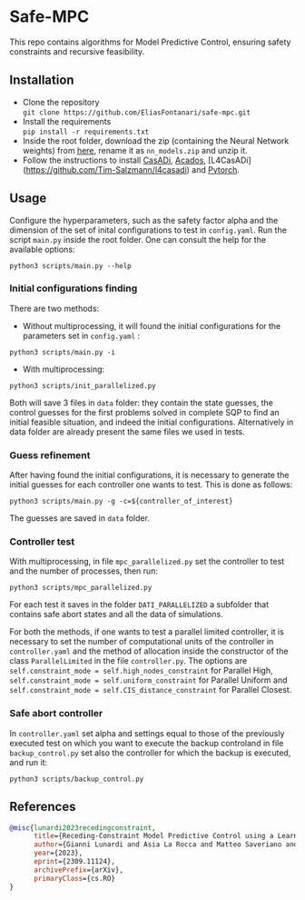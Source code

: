 # Safe-MPC

This repo contains algorithms for Model Predictive Control, ensuring safety constraints and recursive feasibility.

## Installation
- Clone the repository\
`git clone https://github.com/EliasFontanari/safe-mpc.git`
- Install the requirements\
`pip install -r requirements.txt`
- Inside the root folder, download the zip (containing the Neural Network weights) from [here](https://drive.google.com/drive/folders/1RxXyuD6rPAJ7cdMhbY2nh_YfajpJ8Ku-?usp=sharing),
rename it as `nn_models.zip` and unzip it.
- Follow the instructions to install [CasADi](https://web.casadi.org/get/), [Acados](https://docs.acados.org/installation/index.html), [L4CasADi] (https://github.com/Tim-Salzmann/l4casadi) and [Pytorch](https://pytorch.org/get-started/locally/).

## Usage 
Configure the hyperparameters, such as the safety factor alpha and the dimension of the set of inital configurations to test in `config.yaml`.
Run the script `main.py` inside the root folder. One can consult the help for the available options:
```
python3 scripts/main.py --help
```
### Initial configurations finding
There are two methods:
- Without multiprocessing, it will found the initial configurations for the parameters set in `config.yaml` :
```
python3 scripts/main.py -i
```
- With multiprocessing: 
```
python3 scripts/init_parallelized.py
```
Both will save 3 files in `data` folder: they contain the state guesses, the control guesses for the first problems solved in complete SQP to find an initial feasible situation, and indeed the initial configurations.
Alternatively in data folder are already present the same files we used in tests.

### Guess refinement
After having found the initial configurations, it is necessary to generate the initial guesses for each controller one wants to test.
This is done as follows:
```
python3 scripts/main.py -g -c=${controller_of_interest}
```
The guesses are saved in `data` folder.
### Controller test
<!-- There are two methods:
- Without multiprocessing:
```
python3 scripts/main.py --rti -c=${controller_of_interest}
```
Each test executed will generate a folder in `data`. It contains data of simulations. Indeed results and states from which backup control starts are saved in `data`.    -->
With multiprocessing, in file `mpc_parallelized.py` set the controller to test and the number of processes, then run: 
```
python3 scripts/mpc_parallelized.py
```
For each test it saves in the folder `DATI_PARALLELIZED` a subfolder that contains safe abort states and all the data of simulations.

For both the methods, if one wants to test a parallel limited controller, it is necessary to set the number of computational units of the controller in `controller.yaml` and the method of allocation inside the constructor of the class `ParallelLimited` in the file `controller.py`.
The options are `self.constraint_mode = self.high_nodes_constraint` for Parallel High, `self.constraint_mode = self.uniform_constraint` for Parallel Uniform and `self.constraint_mode = self.CIS_distance_constraint` for Parallel Closest.

### Safe abort controller
In `controller.yaml` set alpha and settings equal to those of the previously executed test on which you want to execute the backup controland in file `backup_control.py` set also the controller for which the backup is executed, and run it:
```
python3 scripts/backup_control.py
```

## References
```bibtex
@misc{lunardi2023recedingconstraint,
      title={Receding-Constraint Model Predictive Control using a Learned Approximate Control-Invariant Set}, 
      author={Gianni Lunardi and Asia La Rocca and Matteo Saveriano and Andrea Del Prete},
      year={2023},
      eprint={2309.11124},
      archivePrefix={arXiv},
      primaryClass={cs.RO}
}
```


